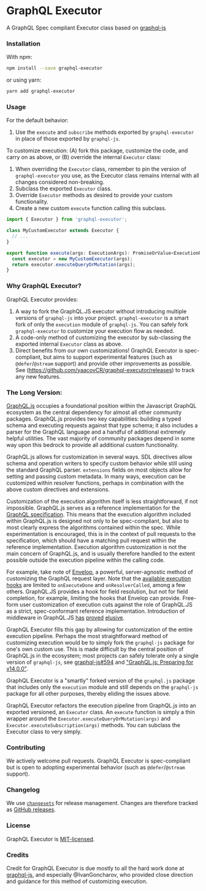 # GraphQL Executor

A GraphQL Spec compliant Executor class based on [graphql-js](https://github.com/graphql/graphql-js/)

### Installation

With npm:

```sh
npm install --save graphql-executor
```

or using yarn:

```sh
yarn add graphql-executor
```

### Usage

For the default behavior:

1. Use the `execute` and `subscribe` methods exported by `graphql-executor` in place of those exported by `graphql-js`.

To customize execution:
(A) fork this package, customize the code, and carry on as above, or
(B) override the internal `Executor` class:

1. When overriding the `Executor` class, remember to pin the version of `graphql-executor` you use, as the Executor class remains internal with all changes considered non-breaking.
2. Subclass the exported `Executor` class.
3. Override `Executor` methods as desired to provide your custom functionality.
4. Create a new custom `execute` function calling this subclass.

```ts
import { Executor } from 'graphql-executor';

class MyCustomExecutor extends Executor {
  // ...
}

export function execute(args: ExecutionArgs): PromiseOrValue<ExecutionResult> {
  const executor = new MyCustomExecutor(args);
  return executor.executeQueryOrMutation(args);
}
```

### Why GraphQL Executor?

GraphQL Executor provides:

1. A way to fork the GraphQL.JS executor without introducing multiple versions of
   `graphql-js` into your project. `graphql-executor` is a smart fork of only the `execution` module of `graphql-js`. You can safely fork `graphql-executor` to customize your execution flow as needed.
2. A code-only method of customizing the executor by sub-classing the exported internal `Executor` class as above.
3. Direct benefits from our own customizations! GraphQL Executor is spec-compliant, but aims to support experimental features (such as `@defer`/`@stream` support) and provide other improvements as possible. See (https://github.com/yaacovCR/graphql-executor/releases) to track any new features.

### The Long Version:

[GraphQL.js](https://github.com/graphql/graphql-js) occupies a foundational position
within the Javascript GraphQL ecosystem as the central dependency for almost all other
community packages. GraphQL.js provides two key capabilities: building a typed schema
and executing requests against that type schema; it also includes a parser for the
GraphQL language and a handful of additional extremely helpful utilities. The vast
majority of community packages depend in some way upon this bedrock to provide all
additional custom functionality.

GraphQL.js allows for customization in several ways. SDL directives allow schema
and operation writers to specify custom behavior while still using the standard GraphQL
parser. `extensions` fields on most objects allow for setting and passing custom
metadata. In many ways, execution can be customized within resolver functions, perhaps
in combination with the above custom directives and extensions.

Customization of the execution algorithm itself is less straightforward, if not
impossible. GraphQL.js serves as a reference implementation for the
[GraphQL specification](https://spec.graphql.org/). This means that the execution
algorithm included within GraphQL.js is designed not only to be spec-compliant, but
also to most clearly express the algorithms contained within the spec. While
experimentation is encouraged, this is in the context of pull requests to the
specification, which should have a matching pull request within the reference
implementation. Execution algorithm customization is not the main concern of
GraphQL.js, and is usually therefore handled to the extent possible outside the
execution pipeline within the calling code.

For example, take note of [Envelop](https://www.envelop.dev/), a powerful,
server-agnostic method of customizing the GraphQL request layer. Note that the
[available execution hooks](https://www.envelop.dev/docs/plugins/lifecycle#onexecuteapi)
are limited to `onExecuteDone` and `onResolverCalled`, among a few others.
GraphQL.JS provides a hook for field resolution, but not for field completion,
for example, limiting the hooks that Envelop can provide. Free-form user customization
of execution cuts against the role of GraphQL.JS as a strict, spec-conformant reference
implementation. Introduction of middleware in GraphQL.JS [has](https://github.com/graphql/graphql-js/issues/109)
[proved](https://github.com/graphql/graphql-js/issues/1516)
[elusive](https://github.com/graphql/graphql-js/issues/3163).

GraphQL Executor fills this gap by allowing for customization of the entire execution
pipeline. Perhaps the most straightforward method of customizing execution would be to
simply fork the `graphql-js` package for one's own custom use. This is made difficult by
the central position of GraphQL.js in the ecosystem; most projects can safely tolerate
only a single version of `graphql-js`, see
[graphql-js#594](https://github.com/graphql/graphql-js/issues/594) and
["GraphQL.js: Preparing for v14.0.0"](https://medium.com/@leeb/graphql-js-preparing-for-v14-0-0-839f823c144e).

GraphQL Executor is a "smartly" forked version of the `graphql.js` package that includes
only the `execution` module and still depends on the `graphql-js` package for all other
purposes, thereby eliding the issues above.

GraphQL Executor refactors the execution pipeline from GraphQL.js into an exported
versioned, an `Executor` class. An `execute` function is simply a thin wrapper around
the `Executor.executeQueryOrMutation(args)` and `Executor.executeSubscription(args)`
methods. You can subclass the Executor class to very simply.

### Contributing

We actively welcome pull requests. GraphQL Executor is spec-compliant but is open to adopting
experimental behavior (such as `@defer`/`@stream` support).

### Changelog

We use [`changesets`](https://github.com/atlassian/changesets) for release management.
Changes are therefore tracked as [GitHub releases](https://github.com/yaacovCR/graphql-executor/releases).

### License

GraphQL Executor is [MIT-licensed](./LICENSE).

### Credits

Credit for GraphQL Executor is due mostly to all the hard work done at
[graphql-js](https://github.com/graphql/graphql-js), and especially @IvanGoncharov, who
provided close direction and guidance for this method of customizing execution.

